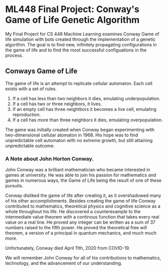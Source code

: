 # ML448 Final Project: Conway's Game of Life Genetic Algorithm


My Final Project for CS 448 Machine Learning examines Conway Game of life simulation with bots created through the 
implementation of a genetic algorithm. The goal is to find new, infinitely propagating configurations in the game of life and to find 
the most successful configuations in the process.

## Conways Game of Life
The game of life is an attempt to replicate  cellular automaton. Each cell exists with a set of rules. 

1. If a cell has less than two neighbors it dies, emulating underpopulation.
2. If a cell has two or three neighbors, it lives.
3. If an empty cell has three neightbors it becomes a live cell, emulating reproduction.
4. If a cell has more than three neighbors it dies, emulating overpopulation.

The game was initially created when Conway began experimenting with two-dimensional cellular atomaton in 1968. His hope was to find unpredictable cell automaton with no extreme growth, but still attaining unpredictable outcome.


### A Note about John Horton Conway.

John Conway was a brilliant mathematician who became interested in games at university. He was able to join his passion for mathematics and games in numerous ways, the Game of Life being the result of one of these pursuits.

Conway disliked the game of life after creating it, as it overshadowed many of his other accomplishments. Besides creating the game of life Conway contributed to mathematics, theoretical physics and cognitive science as a whole throughout his life. He discovered a counterexample to the intermediate value theorem with a continous function that takes every real value on a real line. He proved any integer can be written as a sum of 37 numbers raised to the fifth power. He proved the theoretical free will theorem, a version of a principal in quantum mechanics, and much much more.

Unfortunately, Conway died April 11th, 2020 from COVID-19.

We will remember John Conway for all of his contributions to mathematics, technology, and the advancement of our understanding.
